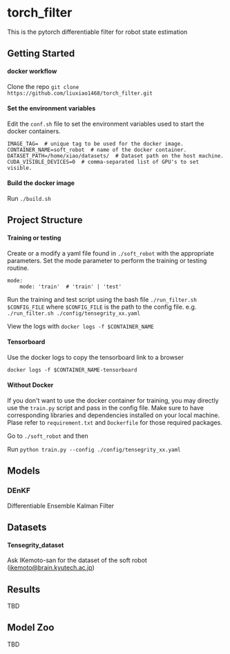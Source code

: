 # torch_filter
This is the pytorch differentiable filter for robot state estimation

## Getting Started
#### docker workflow

Clone the repo `git clone https://github.com/liuxiao1468/torch_filter.git`

#### Set the environment variables
Edit the `conf.sh` file to set the environment variables used to start the docker 
containers. 

```
IMAGE_TAG=  # unique tag to be used for the docker image.
CONTAINER_NAME=soft_robot  # name of the docker container.
DATASET_PATH=/home/xiao/datasets/  # Dataset path on the host machine.
CUDA_VISIBLE_DEVICES=0  # comma-separated list of GPU's to set visible.
```

#### Build the docker image
Run `./build.sh`

## Project Structure

#### Training or testing
Create or a modify a yaml file found in `./soft_robot` 
with the appropriate parameters. Set the mode parameter to perform the 
training or testing routine. 

```
mode:
    mode: 'train'  # 'train' | 'test'
```

Run the training and test script using the bash file `./run_filter.sh $CONFIG_FILE` 
where `$CONFIG_FILE` is the path to the config file. e.g. 
`./run_filter.sh ./config/tensegrity_xx.yaml`

View the logs with `docker logs -f $CONTAINER_NAME`

#### Tensorboard

Use the docker logs to copy the tensorboard link to a browser

```docker logs -f $CONTAINER_NAME-tensorboard```
 
#### Without Docker

If you don't want to use the docker container for training, you may directly use the
`train.py` script and pass in the config file. Make sure to have corresponding libraries and
dependencies installed on your local machine. Plase refer to `requirement.txt` and `Dockerfile` 
for those required packages.

Go to `./soft_robot` and then

Run `python train.py --config ./config/tensegrity_xx.yaml`


## Models
### DEnKF
Differentiable Ensemble Kalman Filter


## Datasets
#### Tensegrity_dataset
Ask IKemoto-san for the dataset of the soft robot (ikemoto@brain.kyutech.ac.jp)


## Results
TBD


## Model Zoo
TBD

